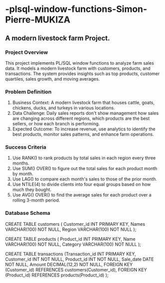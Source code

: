 # -plsql-window-functions-Simon-Pierre-MUKIZA
## A modern livestock farm Project.
### Project Overview
This project implements PL/SQL window functions to analyze farm sales data. It models a modern livestock farm with customers, products, and transactions. The system provides insights such as top products, customer quartiles, sales growth, and moving averages.
### Problem Definition
1.	Business Context: A modern livestock farm that houses cattle, goats, chickens, ducks, and turkeys in various locations.
2.	Data Challenge: Daily sales reports don't show management how sales are changing across different regions, which products are the best sellers, or how each branch is performing.
3.	Expected Outcome: To increase revenue, use analytics to identify the best products, monitor sales patterns, and enhance farm operations.
### Success Criteria
1.	Use RANK() to rank products by total sales in each region every three months.
2.	Use SUM() OVER() to figure out the total sales for each product month by month.
3.	Use LAG() to compare each month's sales to those of the prior month.
4.	Use NTILE(4) to divide clients into four equal groups based on how much they bought.
5.	Use AVG() OVER() to find the average sales for each product over a rolling 3-month period.
### Database Schema
CREATE TABLE customers ( Customer_id INT PRIMARY KEY, Names VARCHAR(100) NOT NULL, Region VARCHAR(100) NOT NULL );

CREATE TABLE products ( Product_id  INT PRIMARY KEY, Name VARCHAR(100) NOT NULL, Category    VARCHAR(100)  NOT NULL );

CREATE TABLE transactions (Transaction_id INT PRIMARY KEY, Customer_id    INT NOT NULL, Product_id     INT NOT NULL, Sale_date      DATE   NOT NULL, Amount DECIMAL(12,2) NOT NULL, FOREIGN KEY (Customer_id) REFERENCES customers(Customer_id), FOREIGN KEY (Product_id) REFERENCES products(Product_id) );

